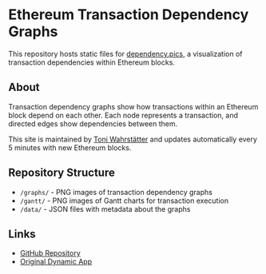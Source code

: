 # Ethereum Transaction Dependency Graphs

This repository hosts static files for [dependency.pics](https://nerolation.github.io/dependency.pics-static), a visualization of transaction dependencies within Ethereum blocks.

## About

Transaction dependency graphs show how transactions within an Ethereum block depend on each other. Each node represents a transaction, and directed edges show dependencies between them.

This site is maintained by [Toni Wahrstätter](https://github.com/nerolation) and updates automatically every 5 minutes with new Ethereum blocks.

## Repository Structure

- `/graphs/` - PNG images of transaction dependency graphs
- `/gantt/` - PNG images of Gantt charts for transaction execution
- `/data/` - JSON files with metadata about the graphs

## Links

- [GitHub Repository](https://github.com/nerolation/dependency.pics-static)
- [Original Dynamic App](https://github.com/nerolation/ethereum-transaction-dependency-vibe) 